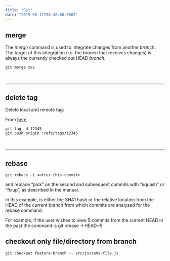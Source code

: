 ```yaml
---
title: "Git"
date: "2019-06-11T08:38:00.000Z"
---
```


## merge
The *merge* command is used to integrate changes from another *branch*. The target of this integration (i.e. the *branch* that receives changes) is always the currently checked out HEAD *branch*. 
```git
git merge xxx
```
<br>
<hr>

## delete tag
Delete local and remote tag:

From [here](https://nathanhoad.net/how-to-delete-a-remote-git-tag/)

```git
git tag -d 12345
git push origin :refs/tags/12345
```

<br>
<hr>

## rebase

```git
git rebase -i <after-this-commit>
```

and replace “pick” on the second and subsequent commits with “squash” or “fixup”, as described in the manual.

In this example, <after-this-commit> is either the SHA1 hash or the relative location from the HEAD of the current branch from which commits are analyzed for the rebase command. 

For example, if the user wishes to view 5 commits from the current HEAD in the past the command is git rebase -I HEAD~5 


## checkout only file/directory from branch

```git
git checkout feature-branch -- src/js/some-file.js
```
